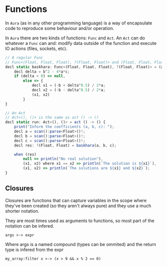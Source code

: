 # Functions

In `Aura` (as in any other programming language) is a way of encapsulate code to reproduce some behaviour and/or operation.

In `Aura` there are two kinds of functions: `Func` and `Act`. An `Act` can do whatever a `Func` can and: modify data outside of the function and execute IO actions (files, sockets, etc).

```ts
// A regular Func
// Func<(Float, Float, Float), ?(Float, Float)> and (Float, Float, Float) -> ?(Float, Float) are the same
decl static baskhara: Func<(Float, Float, Float), ?(Float, Float)> = (a: Float, b: Float, c: Float) -> ?(Float, Float) {
    decl delta = b^2 - 4*a*c;
    if (delta < 0) => null,
        else => {
            decl x1 = (-b + delta^0.5) / 2*a;
            decl x2 = (-b - delta^0.5) / 2*a;
            (x1, x2)
        }
}

// An Act
// Act<(), ()> is the same as act () -> ()
decl static run: Act<(), ()> = act () -> () {
    print("Inform the coefficients (a, b, c): ");
    decl a = scan():parse<Float>()!;
    decl b = scan():parse<Float>()!;
    decl c = scan():parse<Float>()!;
    decl res: ?(Float, Float) = baskhara(a, b, c);

    when (res)
        null => println("No real solution"),
        (x1, x2) where x1 == x2 => println(`The solution is ${x1}`),
        (x1, x2) => println(`The solutions are ${x1} and ${x2}`);
}
```

## Closures

Closures are functions that can capture variables in the scope where they've been created (so they aren't always pure) and they use a much shorter notation.

They are most times used as arguments to functions, so most part of the notation can be infered.

```
args >-> expr
```

Where args is a named compound (types can be ommited) and the return type is infered from the expr

```
my_array:filter x >-> (x > 9 && x % 2 == 0)
```
